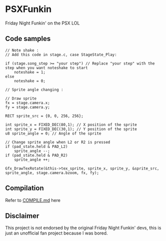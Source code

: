 # PSXFunkin
Friday Night Funkin' on the PSX LOL

## Code samples
```
// Note shake : 
// Add this code in stage.c, case StageState_Play:

if (stage.song_step >= "your step") // Replace "your step" with the step when you want noteshake to start
    noteshake = 1;
else
    noteshake = 0;

// Sprite angle changing :

// Draw sprite
fx = stage.camera.x;
fy = stage.camera.y;
	
RECT sprite_src = {0, 0, 256, 256};

int sprite_x = FIXED_DEC(80,1); // X position of the sprite
int sprite_y = FIXED_DEC(30,1); // Y position of the sprite
u8 sprite_angle = 0; // Angle of the sprite

// Change sprite angle when L2 or R2 is pressed
if (pad_state.held & PAD_L2)	
    sprite_angle --;
if (pad_state.held & PAD_R2)
    sprite_angle ++;

Gfx_DrawTexRotate(&this->tex_sprite, sprite_x, sprite_y, &sprite_src, sprite_angle, stage.camera.bzoom, fx, fy);
```
## Compilation
Refer to [COMPILE.md](/COMPILE.md) here

## Disclaimer
This project is not endorsed by the original Friday Night Funkin' devs, this is just an unofficial fan project because I was bored.
